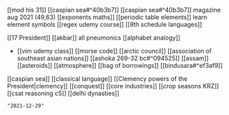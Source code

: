 [[mod his 31]]
[[caspian sea#^40b3b7]]
[[caspian sea#^40b3b7]]
magazine aug 2021 (49,63)
[[exponents maths]]
[[periodic table elements]] learn element symbols
[[regex udemy course]]
[[8th schedule languages]]

[[17 President]]
[[akbar]] all pneumonics
[[alphabet analogy]]
- [[vim udemy class]]
[[morse code]]
[[arctic council]]
[[association of southeast asian nations]]
[[ashoka 269-32 bc#^094525]]
[[assam]]
[[asteroids]]
[[atmosphere]]
[[bag of borrowings]]
[[bindusara#^ef3af9]]

[[caspian sea]]
[[classical language]]
[[Clemency powers of the President|clemency]]
[[conquest]]
[[core industries]]
[[crop seasons KRZ]]
[[csat reasoning c5]]
[[delhi dynasties]]

```query 2021-11-21 15:47
"2021-12-29"
```